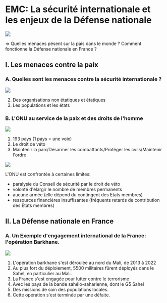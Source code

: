 # EMC: La sécurité internationale et les enjeux de la Défense nationale

![](../../../assets/scans/200057956862183.png)

=> Quelles menaces pésent sur la pais dans le monde ?
Comment fonctionne la Défense nationale en France ?


## I. Les menaces contre la paix
### A. Quelles sont les menaces contre la sécurité internationale ?

![](../../../assets/scans/200047078235408.png)

2. Des organisations non étatiques et étatiques
3. Les populations et les états

### B. L'ONU au service de la paix et des droits de l'homme

![](../../../assets/scans/200021218489114.png)

1. 193 pays (1 pays = une voix)
3. Le droit de véto
4. Maintenir la paix/Désarmer les combattants/Protéger les cvils/Maintenir l'ordre

![](../../../assets/scans/200037688961591.png)

L'ONU est confrontée à certaines limites:
- paralysie du Conseil de sécurité par le droit de véto
- volonté d'élargir le nombre de membres permanents
- aucune armée (elle dépend du contingent des Etats membres)
- ressources financières insuffisantes (fréquents retards de contribution des Etats membres)

## II. La Défense nationale en France
### A. Un Exemple d'engagement international de la France: l'opération Barkhane.

![](../../../assets/scans/200089614609127.png)

1. L'opération barkhane s'est déroulée au nord du Mali, de 2013 à 2022
2. Au plus fort du déploiement, 5500 militaires fûrent déployés dans le Sahel, en particulier au Mali.
3. La France s'est engagée pour lutter contre le terrorisme
4. Avec les pays de la bande sahélo-saharienne, dont le G5 Sahel
5. Des missions de soin des populations locales.
6. Cette opération s'est terminée par une défaite.